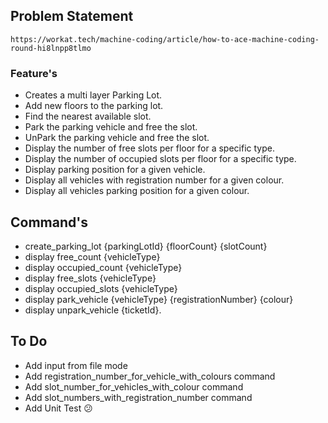 ## Problem Statement
    https://workat.tech/machine-coding/article/how-to-ace-machine-coding-round-hi8lnpp8tlmo

### Feature's

<ul>
<li>Creates a multi layer Parking Lot.</li>
<li>Add new floors to the parking lot.</li>
<li>Find the nearest available slot.</li>
<li>Park the parking vehicle and free the slot.</li>
<li>UnPark the parking vehicle and free the slot.</li>
<li>Display the number of free slots per floor for a specific type.</li>
<li>Display the number of occupied slots per floor for a specific type.</li>
<li>Display parking position for a given vehicle.</li>
<li>Display all vehicles with registration number for a given colour.</li>
<li>Display all vehicles parking position for a given colour.</li>
</ul> 


## Command's
<ul>
<li>create_parking_lot {parkingLotId} {floorCount} {slotCount}</li>
<li>display free_count {vehicleType}</li>
<li>display occupied_count {vehicleType}</li>
<li>display free_slots {vehicleType}</li>
<li>display occupied_slots {vehicleType}</li>
<li>display park_vehicle {vehicleType} {registrationNumber} {colour}</li>
<li>display unpark_vehicle {ticketId}.</li>
</ul>


## To Do
<ul>
<li>Add input from file mode</li>
<li>Add registration_number_for_vehicle_with_colours command</li>
<li>Add slot_number_for_vehicles_with_colour command</li>
<li>Add slot_numbers_with_registration_number command</li>
<li>Add Unit Test 😕</li>
</ul>
